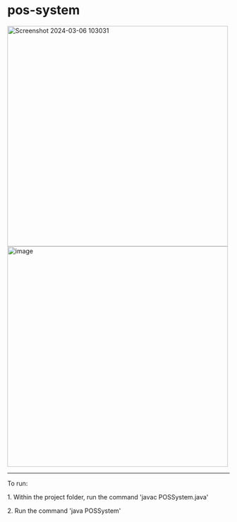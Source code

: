 # pos-system

<img width="500" alt="Screenshot 2024-03-06 103031" src="https://github.com/ErvinC256/pos-system/assets/149756489/c9631eb9-068f-4b4d-aeb7-7fa63a7d150a">
<img width="500" alt="image" src="https://github.com/ErvinC256/pos-system/assets/149756489/15c0fc2d-35af-45ea-b31e-b053e6ea6098">

<hr>
<p>To run:</p>
<p>1. Within the project folder, run the command 'javac POSSystem.java'</p>
<p>2. Run the command 'java POSSystem'</p>



